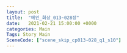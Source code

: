 ```yaml
---
layout: post
title:  "메인_회상_013~028장"
date:   2021-02-21 15:00:00 +0000
categories: Main
Tags: Story Main
SceneCode: ["scene_skip_cp013-028_q1_s10"]
---
```

